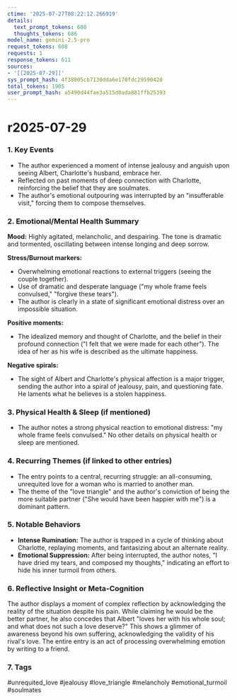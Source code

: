 ```yaml
---
ctime: '2025-07-27T08:22:12.266919'
details:
  text_prompt_tokens: 608
  thoughts_tokens: 686
model_name: gemini-2.5-pro
request_tokens: 608
requests: 1
response_tokens: 611
sources:
- '[[2025-07-29]]'
sys_prompt_hash: 4f38005cb7130dda6e170fdc29590420
total_tokens: 1905
user_prompt_hash: a5490d44fae3a515d0ada881ffb25393
---
```

# r2025-07-29

### 1. Key Events
- The author experienced a moment of intense jealousy and anguish upon seeing Albert, Charlotte's husband, embrace her.
- Reflected on past moments of deep connection with Charlotte, reinforcing the belief that they are soulmates.
- The author's emotional outpouring was interrupted by an "insufferable visit," forcing them to compose themselves.

### 2. Emotional/Mental Health Summary
**Mood:** Highly agitated, melancholic, and despairing. The tone is dramatic and tormented, oscillating between intense longing and deep sorrow.

**Stress/Burnout markers:**
- Overwhelming emotional reactions to external triggers (seeing the couple together).
- Use of dramatic and desperate language ("my whole frame feels convulsed," "forgive these tears").
- The author is clearly in a state of significant emotional distress over an impossible situation.

**Positive moments:**
- The idealized memory and thought of Charlotte, and the belief in their profound connection ("I felt that we were made for each other"). The idea of her as his wife is described as the ultimate happiness.

**Negative spirals:**
- The sight of Albert and Charlotte's physical affection is a major trigger, sending the author into a spiral of jealousy, pain, and questioning fate. He laments what he believes is a stolen happiness.

### 3. Physical Health & Sleep (if mentioned)
- The author notes a strong physical reaction to emotional distress: "my whole frame feels convulsed." No other details on physical health or sleep are mentioned.

### 4. Recurring Themes (if linked to other entries)
- The entry points to a central, recurring struggle: an all-consuming, unrequited love for a woman who is married to another man.
- The theme of the "love triangle" and the author's conviction of being the more suitable partner ("She would have been happier with me") is a dominant pattern.

### 5. Notable Behaviors
- **Intense Rumination:** The author is trapped in a cycle of thinking about Charlotte, replaying moments, and fantasizing about an alternate reality.
- **Emotional Suppression:** After being interrupted, the author notes, "I have dried my tears, and composed my thoughts," indicating an effort to hide his inner turmoil from others.

### 6. Reflective Insight or Meta-Cognition
The author displays a moment of complex reflection by acknowledging the reality of the situation despite his pain. While claiming he would be the better partner, he also concedes that Albert "loves her with his whole soul; and what does not such a love deserve?" This shows a glimmer of awareness beyond his own suffering, acknowledging the validity of his rival's love. The entire entry is an act of processing overwhelming emotion by writing to a friend.

### 7. Tags
#unrequited_love #jealousy #love_triangle #melancholy #emotional_turmoil #soulmates